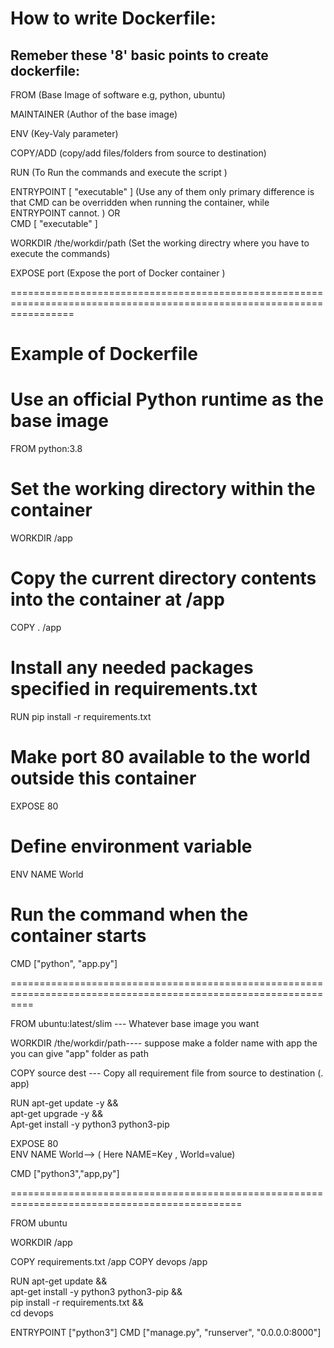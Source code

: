 # How to write Dockerfile:
Remeber these '8' basic points to create dockerfile:
--------------------------------------------------------


FROM (Base Image of software e.g, python, ubuntu)

MAINTAINER  (Author of the base image)

ENV (Key-Valy parameter)

COPY/ADD (copy/add files/folders from source to destination)

RUN (To Run the commands and execute the script )

ENTRYPOINT [ "executable" ] (Use any of them only  primary difference is that CMD can be overridden when running the container, while ENTRYPOINT cannot. )
    OR                      
CMD [ "executable" ]            

WORKDIR /the/workdir/path (Set the working directry where you have to execute the commands)

EXPOSE port (Expose the port of Docker container )

=======================================================================================================================

# Example of Dockerfile

# Use an official Python runtime as the base image
FROM python:3.8

# Set the working directory within the container
WORKDIR /app

# Copy the current directory contents into the container at /app
COPY . /app

# Install any needed packages specified in requirements.txt
RUN pip install -r requirements.txt

# Make port 80 available to the world outside this container
EXPOSE 80

# Define environment variable
ENV NAME World

# Run the command when the container starts
CMD ["python", "app.py"]

================================================================================================================

FROM ubuntu:latest/slim --- Whatever base image you want

WORKDIR /the/workdir/path---- suppose make a folder name with app the you can give "app" folder as path

COPY source dest --- Copy all requirement file from source to destination (. app) 

RUN apt-get update -y && \
     apt-get upgrade -y && \
     Apt-get install -y python3 python3-pip

EXPOSE 80  
ENV NAME World--> ( Here NAME=Key , World=value)

CMD ["python3","app,py"]

==============================================================================================

FROM ubuntu

WORKDIR /app

COPY requirements.txt /app
COPY devops /app

RUN apt-get update && \
    apt-get install -y python3 python3-pip && \
    pip install -r requirements.txt && \
    cd devops

ENTRYPOINT ["python3"]
CMD ["manage.py", "runserver", "0.0.0.0:8000"]


